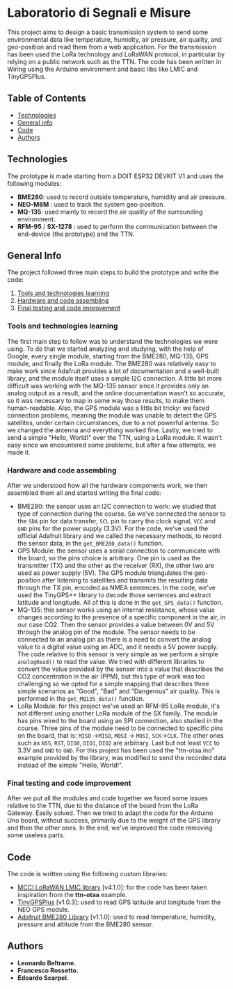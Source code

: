 
# Laboratorio di Segnali e Misure

This project aims to design a basic transmission system to send some environmental data like temperature, humidity, air pressure, air quality, and geo-position and read them from a web application. For the transmission has been used the LoRa technology and LoRaWAN protocol, in particular by relying on a public network such as the TTN. The code has been written in Wiring using the Arduino environment and basic libs like LMIC and TinyGPSPlus.

## Table of Contents
* [Technologies](#technologies)
* [General info](#general-info)
* [Code](#code)
* [Authors](#authors)

## Technologies

The prototype is made starting from a DOIT ESP32 DEVKIT V1 and uses the following modules:
* **BME280**: used to record outside temperature, humidity and air pressure.
* **NEO-M8M** : used to track the system geo-position.
* **MQ-135**: used mainly to record the air quality of the surrounding environment.
* **RFM-95** / **SX-1278** : used to perform the communication between the end-device (the prototype) and the TTN.

## General Info

The project followed three main steps to build the prototype and write the code:
1. [Tools and technologies learning](#tools-and-technologies-learning)
2. [Hardware and code assembling](#hardware-and-code-assembling)
3. [Final testing and code improvement](#final-testing-and-code-improvement)

### Tools and technologies learning

The first main step to follow was to understand the technologies we were using. To do that we started analyzing and studying, with the help of Google, every single module, starting from the BME280, MQ-135, GPS module, and finally the LoRa module. The BME280 was relatively easy to make work since Adafruit provides a lot of documentation and a well-built library, and the module itself uses a simple I2C connection. A little bit more difficult was working with the MQ-135 sensor since it provides only an analog output as a result, and the online documentation wasn't so accurate, so it was necessary to map in some way those results, to make them human-readable. Also, the GPS module was a little bit tricky: we faced connection problems, meaning the module was unable to detect the GPS satellites, under certain circumstances, due to a not powerful antenna. So we changed the antenna and everything worked fine. Lastly, we tried to send a simple "Hello, World!" over the TTN, using a LoRa module. It wasn't easy since we encountered some problems, but after a few attempts, we made it.

### Hardware and code assembling

After we understood how all the hardware components work, we then assembled them all and started writing the final code:

- BME280: the sensor uses an I2C connection to work: we studied that type of connection during the course. So we've connected the sensor to the `SDA` pin for data transfer, `SCL` pin to carry the clock signal, `VCC` and `GND` pins for the power supply (3.3V). For the code, we've used the official Adafruit library and we called the necessary methods, to record the sensor data, in the `get_BME280_data()` function.
- GPS Module: the sensor uses a serial connection to communicate with the board, so the pins choice is arbitrary. One pin is used as the transmitter (TX) and the other as the receiver (RX), the other two are used as power supply (5V). The GPS module triangulates the geo-position after listening to satellites and transmits the resulting data through the TX pin, encoded as NMEA sentences. In the code, we've used the TinyGPS++ library to decode those sentences and extract latitude and longitude. All of this is done in the `get_GPS_data()` function.
- MQ-135: this sensor works using an internal resistance, whose value changes according to the presence of a specific component in the air, in our case CO2. Then the sensor provides a value between 0V and 5V through the analog pin of the module. The sensor needs to be connected to an analog pin as there is a need to convert the analog value to a digital value using an ADC, and it needs a 5V power supply. The code relative to this sensor is very simple as we perform a simple `analogRead()` to read the value. We tried with different libraries to convert the value provided by the sensor into a value that describes the CO2 concentration in the air (PPM), but this type of work was too challenging so we opted for a simple mapping that describes three simple scenarios as "Good", "Bad" and "Dangerous" air quality. This is performed in the `get_MQ135_data()` function.
- LoRa Module: for this project we've used an RFM-95 LoRa module, it's not different using another LoRa module of the SX family. The module has pins wired to the board using an SPI connection, also studied in the course. Three pins of the module need to be connected to specific pins on the board, that is: `MISO` ->`MISO`, `MOSI` -> `MOSI`, `SCK`->`CLK`. The other ones such as `NSS`, `RST`, `DIO0`, `DIO1`, `DIO2` are arbitrary. Last but not least `VCC` to 3.3V and `GND` to `GND`. For this project has been used the "ttn-otaa.ino" example provided by the library, was modified to send the recorded data instead of the simple "Hello, World!".

### Final testing and code improvement

After we put all the modules and code together we faced some issues relative to the TTN, due to the distance of the board from the LoRa Gateway. Easily solved. Then we tried to adapt the code for the Arduino Uno board, without success, primarily due to the weight of the GPS library and then the other ones. In the end, we've improved the code removing some useless parts.

## Code

The code is written using the following custom libraries:
* [MCCI LoRaWAN LMIC library](https://github.com/mcci-catena/arduino-lmic) [v4.1.0]: for the code has been taken inspiration from the **ttn-otaa** example.
* [TinyGPSPlus](https://github.com/mikalhart/TinyGPSPlus) [v1.0.3]: used to read GPS latitude and longitude from the NEO GPS module.
* [Adafruit BME280 Library](https://github.com/adafruit/Adafruit_BME280_Library) [v1.1.0]: used to read temperature, humidity, pressure and altitude from the BME280 sensor.

## Authors

* **Leonardo Beltrame.**
* **Francesco Rossetto.**
* **Edoardo Scarpel.**
